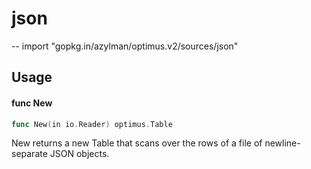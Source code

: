 # json
--
    import "gopkg.in/azylman/optimus.v2/sources/json"


## Usage

#### func  New

```go
func New(in io.Reader) optimus.Table
```
New returns a new Table that scans over the rows of a file of newline-separate
JSON objects.
